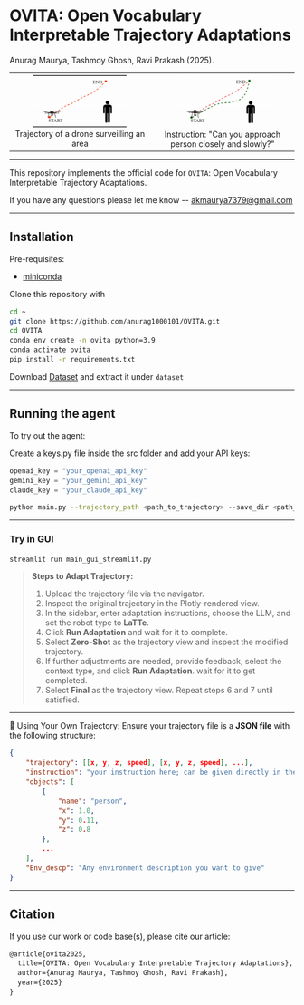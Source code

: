 # OVITA: Open Vocabulary Interpretable Trajectory Adaptations


Anurag Maurya, Tashmoy Ghosh, Ravi Prakash (2025).

<!-- [<img src="https://img.shields.io/badge/arxiv-%23B31B1B.svg?&style=for-the-badge&logo=arxiv&logoColor=white" />]() -->


<table>
  <tr>
    <td align="center">
      <img src="docs/intro_1_gif.gif" width="70%" /><br>
      Trajectory of a drone surveilling an area
    </td>
    <td align="center">
      <img src="docs/intro_2_gif.gif" width="70%" /><br>
      Instruction: "Can you approach person closely and slowly?"
    </td>
  </tr>
</table>

---
This repository implements the official code for `OVITA`: Open Vocabulary Interpretable Trajectory Adaptations.


If you have any questions please let me know -- [akmaurya7379@gmail.com](mailto:akmaurya7379@gmail.com)

---
## Installation

Pre-requisites:
- [miniconda](https://docs.conda.io/projects/miniconda/en/latest/index.html)

Clone this repository with
```bash
cd ~
git clone https://github.com/anurag1000101/OVITA.git
cd OVITA
conda env create -n ovita python=3.9
conda activate ovita
pip install -r requirements.txt
```

Download [Dataset]() and extract it under `dataset`

---
## Running the agent

To try out the agent:

Create a keys.py file inside the src folder and add your API keys:
```python
openai_key = "your_openai_api_key"
gemini_key = "your_gemini_api_key"
claude_key = "your_claude_api_key"
```

```bash
python main.py --trajectory_path <path_to_trajectory> --save_dir <path_to_save_directory> --llm <openai|gemini|claude> --save_results <True|False> --robot_type <robot_name_or_None>
```

---
### Try in GUI

```bash
streamlit run main_gui_streamlit.py
```
> **Steps to Adapt Trajectory:**
> 1. Upload the trajectory file via the navigator.
> 2. Inspect the original trajectory in the Plotly-rendered view.
> 3. In the sidebar, enter adaptation instructions, choose the LLM, and set the robot type to **LaTTe**.
> 4. Click **Run Adaptation** and wait for it to complete.
> 5. Select **Zero-Shot** as the trajectory view and inspect the modified trajectory.
> 6. If further adjustments are needed, provide feedback, select the context type, and click **Run Adaptation**. wait for it to get completed.
> 7. Select **Final** as the trajectory view. Repeat steps 6 and 7 until satisfied.
---

📌 Using Your Own Trajectory:
Ensure your trajectory file is a **JSON file** with the following structure: 

```json
{
    "trajectory": [[x, y, z, speed], [x, y, z, speed], ...],
    "instruction": "your instruction here; can be given directly in the GUI too",
    "objects": [
        {
            "name": "person",
            "x": 1.0,
            "y": 0.11,
            "z": 0.8
        },
        ...
    ],
    "Env_descp": "Any environment description you want to give"
}
```

---
## Citation

If you use our work or code base(s), please cite our article:
```latex
@article{ovita2025,
  title={OVITA: Open Vocabulary Interpretable Trajectory Adaptations},
  author={Anurag Maurya, Tashmoy Ghosh, Ravi Prakash},
  year={2025}
}

